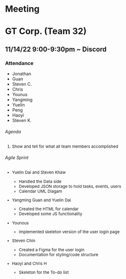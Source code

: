 # Meeting

# GT Corp. (Team 32)

## 11/14/22 9:00-9:30pm ~ Discord

### **Attendance**

- Jonathan
- Guan
- Steven C.
- Chris
- Younus
- Yangming
- Yuelin
- Peng
- Haoyi
- Steven K.

###### Agenda

<div style="font-size:10pt;">

1. Show and tell for what all team members accomplished

</div>

###### Agile Sprint 

<div style="font-size:10pt;">

- Yuelin Dai and Steven Khaw
  - Handled the Data side
  - Developed JSON storage to hold tasks, events, users
  - Calendar UML Diagam

- Yangming Guan and Yuelin Dai
  - Created the HTML for calendar
  - Developed some JS functionality

- Younous
  - implemented skeleton version of the user login page
  
- Steven Chin
  - Created a Figma for the user login
  - Documentation for styling/code structure

- Haoyi and Chris H
  - Skeleton for the To-do list

</div>

